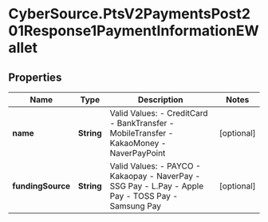 # CyberSource.PtsV2PaymentsPost201Response1PaymentInformationEWallet

## Properties
Name | Type | Description | Notes
------------ | ------------- | ------------- | -------------
**name** | **String** | Valid Values: - CreditCard - BankTransfer - MobileTransfer - KakaoMoney - NaverPayPoint  | [optional] 
**fundingSource** | **String** | Valid Values: - PAYCO - Kakaopay - NaverPay - SSG Pay - L.Pay - Apple Pay - TOSS Pay - Samsung Pay  | [optional] 


